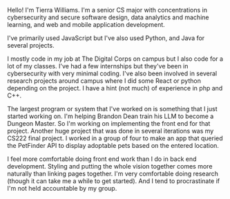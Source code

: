 Hello! I'm Tierra Williams. I'm a senior CS major with concentrations in cybersecurity and secure software design, data analytics and machine learning, and web and mobile application development.

I've primarily used JavaScript but I've also used Python, and Java for several projects.

I mostly code in my job at The Digital Corps on campus but I also code for a lot of my classes. I've had a few internships but they've been in cybersecurity with very minimal coding. I've also been involved in several research projects around campus where I did some React or python depending on the project. I have a hint (not much) of experience in php and C++.

The largest program or system that I've worked on is something that I just started working on. I'm helping Brandon Dean train his LLM to become a Dungeon Master. So I'm working on implementing the front end for that project. Another huge project that was done in several iterations was my CS222 final project. I worked in a group of four to make an app that queried the PetFinder API to display adoptable pets based on the entered location.

I feel more comfortable doing front end work than I do in back end development. Styling and putting the whole vision together comes more naturally than linking pages together. I'm very comfortable doing research (though it can take me a while to get started). And I tend to procrastinate if I'm not held accountable by my group.